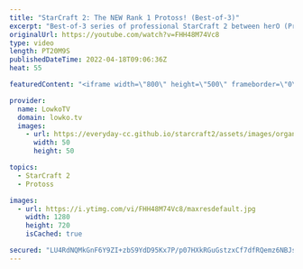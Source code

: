 ```yaml
---
title: "StarCraft 2: The NEW Rank 1 Protoss! (Best-of-3)"
excerpt: "Best-of-3 series of professional StarCraft 2 between herO (Protoss) and Dark (Zerg). herO just recently overtook Zest for the highest ranked Protoss player in the world.   Support my work on Patreon: https://www.patreon.com/lowkotv Become a YouTube member: https://lowko.tv/join  Thumbnail picture of"
originalUrl: https://youtube.com/watch?v=FHH48M74Vc8
type: video
length: PT20M9S
publishedDateTime: 2022-04-18T09:06:36Z
heat: 55

featuredContent: "<iframe width=\"800\" height=\"500\" frameborder=\"0\" src=\"https://www.youtube.com/embed/FHH48M74Vc8\" allow=\"accelerometer; autoplay; encrypted-media; gyroscope; picture-in-picture\" allowfullscreen></iframe>"

provider:
  name: LowkoTV
  domain: lowko.tv
  images:
    - url: https://everyday-cc.github.io/starcraft2/assets/images/organizations/lowko.tv-50x50.jpg
      width: 50
      height: 50

topics:
  - StarCraft 2
  - Protoss

images:
  - url: https://i.ytimg.com/vi/FHH48M74Vc8/maxresdefault.jpg
    width: 1280
    height: 720
    isCached: true

secured: "LU4RdNQMkGnF6Y9ZI+zbS9YdD95Kx7P/p07HXkRGuGstzxCf7dfRQemz6NBJsOLh6FR4s03bGDI6xtucbpZpLYiBGXyrcFyafajp9Zn9Rm/0z+4r0+3xJH65oNMfszlTOrvl2Hr8+EB52B4vEH12yW9W3btcM+UxUBWQCq6rW/UvNs8OVqZtQK/rJjSIa+S/+NroK1FHrXh+IVv4MoyPqQjE1KJh7qjVHMAMsgm1iLPsemH+0jkb354EObVwCrBqkWJkMN9jp4Vlos7i4Th6PDfnlNw02lSY6cJ46ckyfNrfA9rluMB7jmZY2YgKaY6i3v1HT0DHixO3w7iluS9RupMWWbbfVf586kh5Rj+DntDjNzGK7EUKfO8EepIKK8eFoCaNwqeJeONR82qDWWeztlv6GfZ953gLXdxe+0H1duzojNU9kV0mImDIg80UM/YL;rJTFSyQgOSX5FTc3AmD1Hg=="
---
```


